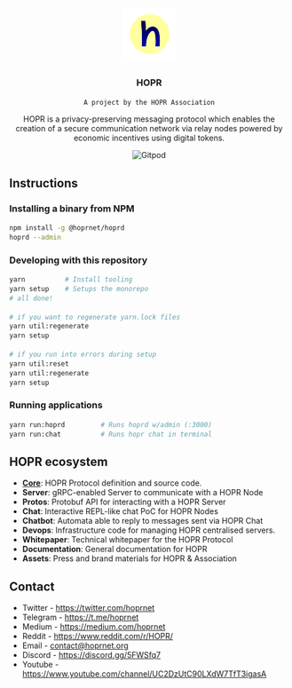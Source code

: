 <!-- INTRODUCTION -->
<p align="center">
  <a href="https://hoprnet.org" target="_blank" rel="noopener noreferrer">
    <img width="100" src="https://github.com/hoprnet/hopr-assets/blob/master/v1/logo/hopr_logo_padded.png?raw=true" alt="HOPR Logo">
  </a>
  
  <!-- Title Placeholder -->
  <h3 align="center">HOPR</h3>
  <p align="center">
    <code>A project by the HOPR Association</code>
  </p>
  <p align="center">
    HOPR is a privacy-preserving messaging protocol which enables the creation of a secure communication network via relay nodes powered by economic incentives using digital tokens.
  </p>
  <p align="center">
    <img src="https://img.shields.io/badge/Gitpod-ready--to--code-blue?logo=gitpod" alt="Gitpod">
  </p>
</p>

## Instructions

### Installing a binary from NPM

```sh
npm install -g @hoprnet/hoprd
hoprd --admin
```

### Developing with this repository

```sh
yarn          # Install tooling
yarn setup    # Setups the monorepo
# all done!

# if you want to regenerate yarn.lock files
yarn util:regenerate
yarn setup

# if you run into errors during setup
yarn util:reset
yarn util:regenerate
yarn setup
```

### Running applications

```sh
yarn run:hoprd         # Runs hoprd w/admin (:3000)
yarn run:chat          # Runs hopr chat in terminal
```

## HOPR ecosystem

- [**Core**](./packages/core/README.md): HOPR Protocol definition and source code.
- **Server**: gRPC-enabled Server to communicate with a HOPR Node
- **Protos**: Protobuf API for interacting with a HOPR Server
- **Chat**: Interactive REPL-like chat PoC for HOPR Nodes
- **Chatbot**: Automata able to reply to messages sent via HOPR Chat
- **Devops**: Infrastructure code for managing HOPR centralised servers.
- **Whitepaper**: Technical whitepaper for the HOPR Protocol
- **Documentation**: General documentation for HOPR
- **Assets**: Press and brand materials for HOPR & Association

<!-- CONTACT -->

## Contact

- Twitter - https://twitter.com/hoprnet
- Telegram - https://t.me/hoprnet
- Medium - https://medium.com/hoprnet
- Reddit - https://www.reddit.com/r/HOPR/
- Email - contact@hoprnet.org
- Discord - https://discord.gg/5FWSfq7
- Youtube - https://www.youtube.com/channel/UC2DzUtC90LXdW7TfT3igasA
